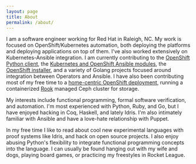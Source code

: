 ```yaml
---
layout: page
title: About
permalink: /about/
---
```

I am a software engineer working for Red Hat in Raleigh, NC. My work is focused on OpenShift/Kubernetes automation,
both deploying the platforms and deploying applications on top of them. I've also worked extensively on
Kubernetes-Ansible integration. I am currently contributing to the
[OpenShift Python client](https://github.com/openshift/openshift-restclient-python), the
[Kubernetes and OpenShift Ansible modules](https://docs.ansible.com/ansible/devel/modules/k8s_module.html), the
[OpenShift installer](https://github.com/openshift/openshift-ansible), and a 
variety of Golang projects focused around integration between Operators and Ansible. I have also been 
contributing most of my free time to a [home-centric OpenShift deployment](https://github.com/fabianvf/home-cluster), running
a containerized [Rook](https://rook.io) managed Ceph cluster for storage.

My interests include functional programming, formal software verification, and automation.
I'm most experienced with Python, Ruby, and Go, but I have enjoyed hacking in Coq, Haskell, and lately Idris.
I'm also intimately familiar with Ansible and have a love-hate relationship with Puppet.

In my free time I like to read about cool new experimental languages with proof systems
like Idris, and hack on open source projects. I also enjoy abusing Python's flexibility
to integrate functional programming concepts into the language. I can usually be found
hanging out with my wife and dogs, playing board games, or practicing my freestyles in Rocket League.
